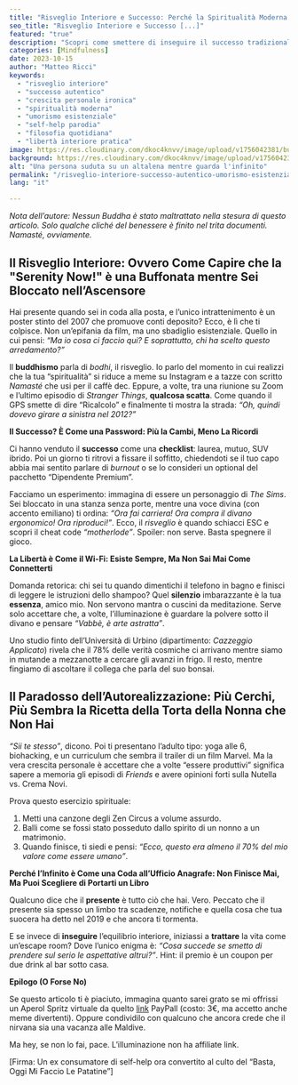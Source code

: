 ```yaml
---
title: "Risveglio Interiore e Successo: Perché la Spiritualità Moderna è Come un GPS Rotto (Con Esempi Pratici di Sopravvivenza)"
seo_title: "Risveglio Interiore e Successo [...]"
featured: "true"
description: "Scopri come smettere di inseguire il successo tradizionale e trovare l'autenticità tra meme, metafore surreali e consigli pratici per chi ha provato a meditare solo una volta. Un viaggio tra filosofia spicciola, umorismo esistenziale e studi finti dell'Università di Urbino."
categories: [Mindfulness]
date: 2023-10-15
author: "Matteo Ricci"
keywords: 
  - "risveglio interiore"
  - "successo autentico"
  - "crescita personale ironica"
  - "spiritualità moderna"
  - "umorismo esistenziale"
  - "self-help parodia"
  - "filosofia quotidiana"
  - "libertà interiore pratica"
image: https://res.cloudinary.com/dkoc4knvv/image/upload/v1756042381/bussola_n7zsmf.webp
background: https://res.cloudinary.com/dkoc4knvv/image/upload/v1756042380/bussola_qhogkd.png
alt: "Una persona suduta su un altalena mentre guarda l'infinito"
permalink: "/risveglio-interiore-successo-autentico-umorismo-esistenziale"
lang: "it"

---
```

*Nota dell’autore: Nessun Buddha è stato maltrattato nella stesura di questo articolo. Solo qualche cliché del benessere è finito nel trita documenti. Namasté, ovviamente.*

## Il Risveglio Interiore: Ovvero Come Capire che la "Serenity Now!" è una Buffonata mentre Sei Bloccato nell’Ascensore 

Hai presente quando sei in coda alla posta, e l’unico intrattenimento è un poster stinto del 2007 che promuove conti deposito? Ecco, è lì che ti colpisce. Non un’epifania da film, ma uno sbadiglio esistenziale. Quello in cui pensi: *“Ma io cosa ci faccio qui? E soprattutto, chi ha scelto questo arredamento?”*  

Il **buddhismo** parla di *bodhi*, il risveglio. Io parlo del momento in cui realizzi che la tua “spiritualità” si riduce a meme su Instagram e a tazze con scritto *Namasté* che usi per il caffè dec. Eppure, a volte, tra una riunione su Zoom e l’ultimo episodio di *Stranger Things*, **qualcosa scatta**. Come quando il GPS smette di dire “Ricalcolo” e finalmente ti mostra la strada: *“Oh, quindi dovevo girare a sinistra nel 2012?”*  

**Il Successo? È Come una Password: Più la Cambi, Meno La Ricordi**  

Ci hanno venduto il **successo** come una **checklist**: laurea, mutuo, SUV ibrido. Poi un giorno ti ritrovi a fissare il soffitto, chiedendoti se il tuo capo abbia mai sentito parlare di *burnout* o se lo consideri un optional del pacchetto “Dipendente Premium”.  

Facciamo un esperimento: immagina di essere un personaggio di *The Sims*. Sei bloccato in una stanza senza porte, mentre una voce divina (con accento emiliano) ti ordina: *“Ora fai carriera! Ora compra il divano ergonomico! Ora riproduci!”*. Ecco, il *risveglio* è quando schiacci ESC e scopri il cheat code *“motherlode”*. Spoiler: non serve. Basta spegnere il gioco.  

**La Libertà è Come il Wi-Fi: Esiste Sempre, Ma Non Sai Mai Come Connetterti**  

Domanda retorica: chi sei tu quando dimentichi il telefono in bagno e finisci di leggere le istruzioni dello shampoo? Quel **silenzio** imbarazzante è la tua **essenza**, amico mio. Non servono mantra o cuscini da meditazione. Serve solo accettare che, a volte, l’illuminazione è guardare la polvere sotto il divano e pensare *“Vabbè, è arte astratta”*.  

Uno studio finto dell’Università di Urbino (dipartimento: *Cazzeggio Applicato*) rivela che il 78% delle verità cosmiche ci arrivano mentre siamo in mutande a mezzanotte a cercare gli avanzi in frigo. Il resto, mentre fingiamo di ascoltare il collega che parla del suo bonsai.  

## Il Paradosso dell’Autorealizzazione: Più Cerchi, Più Sembra la Ricetta della Torta della Nonna che Non Hai 

*“Sii te stesso”*, dicono. Poi ti presentano l’adulto tipo: yoga alle 6, biohacking, e un curriculum che sembra il trailer di un film Marvel. Ma la vera crescita personale è accettare che a volte “essere produttivi” significa sapere a memoria gli episodi di *Friends* e avere opinioni forti sulla Nutella vs. Crema Novi.  

Prova questo esercizio spirituale:  

1. Metti una canzone degli Zen Circus a volume assurdo.  
2. Balli come se fossi stato posseduto dallo spirito di un nonno a un matrimonio.  
3. Quando finisce, ti siedi e pensi: *“Ecco, questo era almeno il 70% del mio valore come essere umano”*.  

**Perché l’Infinito è Come una Coda all’Ufficio Anagrafe: Non Finisce Mai, Ma Puoi Scegliere di Portarti un Libro**  

Qualcuno dice che il **presente** è tutto ciò che hai. Vero. Peccato che il presente sia spesso un limbo tra scadenze, notifiche e quella cosa che tua suocera ha detto nel 2019 e che ancora ti tormenta.  

E se invece di **inseguire** l’equilibrio interiore, iniziassi a **trattare** la vita come un’escape room? Dove l’unico enigma è: *“Cosa succede se smetto di prendere sul serio le aspettative altrui?”*. Hint: il premio è un coupon per due drink al bar sotto casa.  

**Epilogo (O Forse No)**  

Se questo articolo ti è piaciuto, immagina quanto sarei grato se mi offrissi un Aperol Spritz virtuale da quelto [link](https://www.paypal.me/pythonmat) PayPall (costo: 3€, ma accetto anche meme divertenti). Oppure condividilo con qualcuno che ancora crede che il nirvana sia una vacanza alle Maldive.  

Ma hey, se non lo fai, pace. L’illuminazione non ha affiliate link.  

[Firma: Un ex consumatore di self-help ora convertito al culto del “Basta, Oggi Mi Faccio Le Patatine”]  
  

